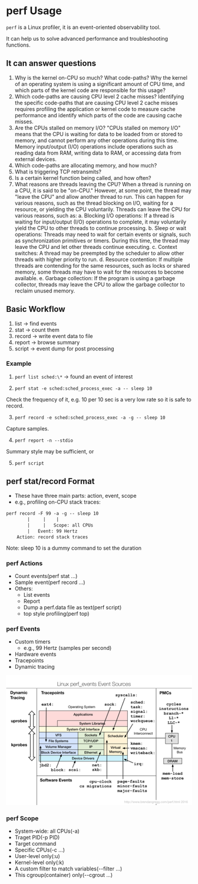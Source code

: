 # perf Usage

`perf` is a Linux profiler, it is an event-oriented observability tool.

It can help us to solve advanced performance and troubleshooting functions.


## It can answer questions

1. Why is the kernel on-CPU so much? What code-paths?
    Why the kernel of an operating system is using a significant amount of CPU time, and which 
    parts of the kernel code are responsible for this usage?
2. Which code-paths are causing CPU level 2 cache misses?
    Identifying the specific code-paths that are causing CPU level 2 cache misses requires 
    profiling the application or kernel code to measure cache performance and identify which parts 
    of the code are causing cache misses.
3. Are the CPUs stalled on memory I/O?
    "CPUs stalled on memory I/O" means that the CPU is waiting for data to be loaded from or 
    stored to memory, and cannot perform any other operations during this time. Memory input/output
    (I/O) operations include operations such as reading data from RAM, writing data to RAM, or 
    accessing data from external devices.
4. Which code-paths are allocating memory, and how much?
5. What is triggering TCP retransmits?
6. Is a certain kernel function being called, and how often?
7. What reasons are threads leaving the CPU?
    When a thread is running on a CPU, it is said to be "on-CPU." However, at some point, the 
    thread may "leave the CPU" and allow another thread to run. This can happen for various 
    reasons, such as the thread blocking on I/O, waiting for a resource, or yielding the CPU 
    voluntarily.
    Threads can leave the CPU for various reasons, such as:
    a. Blocking I/O operations: If a thread is waiting for input/output (I/O) operations to 
        complete, it may voluntarily yield the CPU to other threads to continue processing.
    b. Sleep or wait operations: Threads may need to wait for certain events or signals, such as 
        synchronization primitives or timers. During this time, the thread may leave the CPU and 
        let other threads continue executing.
    c. Context switches: A thread may be preempted by the scheduler to allow other threads with 
        higher priority to run.
    d. Resource contention: If multiple threads are contending for the same resources, such as 
        locks or shared memory, some threads may have to wait for the resources to become available.
    e. Garbage collection: If the program is using a garbage collector, threads may leave the CPU 
        to allow the garbage collector to reclaim unused memory.


## Basic Workflow

1. list -> find events
2. stat -> count them
3. record -> write event data to file
4. report -> browse summary
5. script -> event dump for post processing

### Example

1. `perf list sched:\*` -> found an event of interest

2. `perf stat -e sched:sched_process_exec -a -- sleep 10`

Check the frequency of it, e.g. 10 per 10 sec is a very low rate so it is safe to record.

3. `perf record -e sched:sched_process_exec -a -g -- sleep 10`

Capture samples.

4. `perf report -n --stdio`

Summary style may be sufficient, or

5. `perf script`

## perf stat/record Format

- These have three main parts: action, event, scope
- e.g., profiling on-CPU stack traces:
```
perf record -F 99 -a -g -- sleep 10
        |     |    |
        |     |   Scope: all CPUs
        |   Event: 99 Hertz
    Action: record stack traces
```
Note: sleep 10 is a dummy command to set the duration

### perf Actions

- Count events(perf stat ...)
- Sample event(perf record ...)
- Others:
    - List events
    - Report
    - Dump a perf.data file as text(perf script)
    - top style profiling(perf top)

### perf Events

- Custom timers
    - e.g., 99 Hertz (samples per second)
- Hardware events
- Tracepoints
- Dynamic tracing

![Linux perf Event Sources](./perf_events_map.png)

### perf Scope

- System-wide: all CPUs(-a)
- Traget PID(-p PID)
- Target command
- Specific CPUs(-c ...)
- User-level only(<event>:u)
- Kernel-level only(<event>:k)
- A custom filter to match variables(--filter ...)
- This cgroup(container) only(--cgrout ...)
